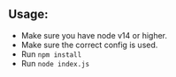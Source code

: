 ## Usage:

-   Make sure you have node v14 or higher.
-   Make sure the correct config is used.
-   Run `npm install`
-   Run `node index.js`
